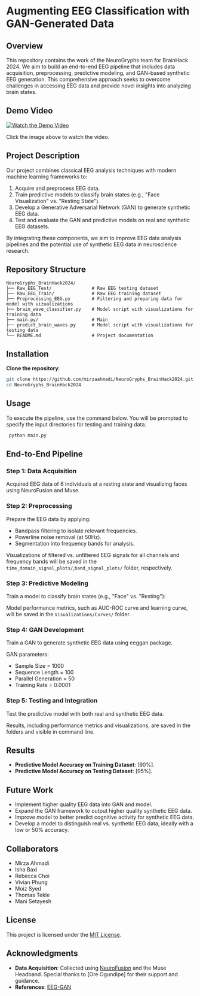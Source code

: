# Augmenting EEG Classification with GAN-Generated Data

## Overview
This repository contains the work of the NeuroGryphs team for BrainHack 2024.
We aim to build an end-to-end EEG pipeline that includes data acquisition, preprocessing, predictive modeling, and GAN-based synthetic EEG generation. This comprehensive approach seeks to overcome challenges in accessing EEG data and provide novel insights into analyzing brain states.

## Demo Video

[![Watch the Demo Video](https://img.youtube.com/vi/45CO0dvogvM/0.jpg)](https://www.youtube.com/watch?v=45CO0dvogvM)

Click the image above to watch the video.

## Project Description
Our project combines classical EEG analysis techniques with modern machine learning frameworks to:
1. Acquire and preprocess EEG data.
2. Train predictive models to classify brain states (e.g., "Face Visualization" vs. "Resting State").
3. Develop a Generative Adversarial Network (GAN) to generate synthetic EEG data.
4. Test and evaluate the GAN and predictive models on real and synthetic EEG datasets.

By integrating these components, we aim to improve EEG data analysis pipelines and the potential use of synthetic EEG data in neuroscience research.

## Repository Structure
```
NeuroGryphs_BrainHack2024/
├── Raw_EEG_Test/               # Raw EEG testing dataset
├── Raw_EEG_Train/              # Raw EEG training dataset
├── Preprocessing_EEG.py        # Filtering and preparing data for model with vizualizations
├── brain_wave_classifier.py    # Model script with visualizations for training data
├── main.py/                    # Main 
├── predict_brain_waves.py      # Model script with visualizations for testing data
└── README.md                   # Project documentation
```

## Installation

**Clone the repository**:
   ```bash
   git clone https://github.com/mirzaahmadi/NeuroGryphs_BrainHack2024.git
   cd NeuroGryphs_BrainHack2024
   ```
## Usage 
To execute the pipeline, use the command below. You will be prompted to specify the input directories for testing and training data.

 ```bash
  python main.py
```

## End-to-End Pipeline

### Step 1: Data Acquisition
Acquired EEG data of 6 individuals at a resting state and visualizing faces using NeuroFusion and Muse. 

### Step 2: Preprocessing
Prepare the EEG data by applying:
- Bandpass filtering to isolate relevant frequencies.
- Powerline noise removal (at 50Hz). 
- Segmentation into frequency bands for analysis.

Visualizations of filtered vs. unfiltered EEG signals for all channels and frequency bands will be saved in the `time_domain_signal_plots/`,`band_signal_plots/` folder, respectively.

### Step 3: Predictive Modeling
Train a model to classify brain states (e.g., "Face" vs. "Resting"):

Model performance metrics, such as AUC-ROC curve and learning curve, will be saved in the `Visualizations/Curves/` folder.

### Step 4: GAN Development
Train a GAN to generate synthetic EEG data using eeggan package. 

GAN parameters: 
- Sample Size = 1000
- Sequence Length = 100
- Parallel Generation = 50
- Training Rate = 0.0001

### Step 5: Testing and Integration
Test the predictive model with both real and synthetic EEG data. 

Results, including performance metrics and visualizations, are saved in the folders and visible in command line. 

## Results
- **Predictive Model Accuracy on Training Dataset**: [90%].
- **Predictive Model Accuracy on Testing Dataset**: [95%].

## Future Work
- Implement higher quality EEG data into GAN and model. 
- Expand the GAN framework to output higher quality synthetic EEG data. 
- Improve model to better predict cognitive activity for synthetic EEG data.
- Develop a model to distinguish real vs. synthetic EEG data, ideally with a low or 50% accuracy. 

## Collaborators 
- Mirza Ahmadi
- Isha Baxi
- Rebecca Choi
- Vivian Phung
- Moiz Syed
- Thomas Tekle
- Mani Setayesh

## License
This project is licensed under the [MIT License](LICENSE).

## Acknowledgments
- **Data Acquisition**: Collected using [NeuroFusion](https://usefusion.ai/research) and the Muse Headband. Special thanks to [Ore Ogundipe] for their support and guidance.
- **References**: [EEG-GAN](https://autoresearch.github.io/EEG-GAN/)
